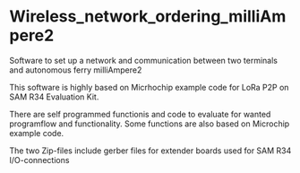 # Wireless_network_ordering_milliAmpere2
Software to set up a network and communication between two terminals and autonomous ferry milliAmpere2

This software is highly based on Micrhochip example code for LoRa P2P on SAM R34 Evaluation Kit.

There are self programmed functionis and code to evaluate for wanted programflow and functionality. Some functions are also based on Microchip example code.

The two Zip-files include gerber files for extender boards used for SAM R34 I/O-connections
